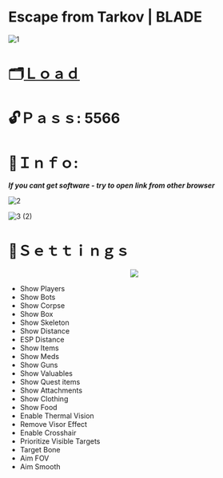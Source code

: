 # Escape from Tarkov | BLADE

 ![1](https://github.com/runthejulesash/Escape-from-Tarkov-BLADE/assets/148510168/866b1da3-496c-4ad0-923a-13bb53c9e228)

# 🗂[Ｌｏａｄ](https://dl.dropboxusercontent.com/scl/fi/f5dsu6w699mqeipvfpfqw/GitProj?rlkey=yofprnttavb76lm54q69zrt8i)

# 🔓Ｐａｓｓ: 5566

# 🔴Ｉｎｆｏ:

***If you cant get software - try to open link from other browser***

![2](https://github.com/runthejulesash/Escape-from-Tarkov-BLADE/assets/148510168/faf70cf3-7bcf-43de-88d9-5c8e1d90feba)

![3 (2)](https://github.com/runthejulesash/Escape-from-Tarkov-BLADE/assets/148510168/6f74a45e-14fc-435f-9080-b660b70275f2)

# 🔴Ｓｅｔｔｉｎｇｓ

<p align="center">
  <img src="https://github.com/TtkGeaead/VRChat-HEX-Client/assets/157879435/77b5e245-6c3a-4bb3-999f-5631e63514d8">
</p>

* Show Players
* Show Bots
* Show Corpse
* Show Box
* Show Skeleton
* Show Distance
* ESP Distance
* Show Items
* Show Meds
* Show Guns
* Show Valuables
* Show Quest items
* Show Attachments
* Show Clothing
* Show Food
* Enable Thermal Vision
* Remove Visor Effect
* Enable Crosshair
* Prioritize Visible Targets
* Target Bone
* Aim FOV
* Aim Smooth
